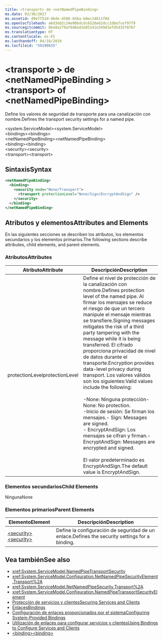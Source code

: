 ```yaml
---
title: <transport> de <netNamedPipeBinding>
ms.date: 03/30/2017
ms.assetid: d9eff52d-4bde-4586-b56a-b0ec24611f8d
ms.openlocfilehash: a6d3dd2c24e90bdcdc6520e62dcc1dbe7ce797f9
ms.sourcegitcommit: 0be8a279af6d8a43e03141e349d3efd5d35f8767
ms.translationtype: HT
ms.contentlocale: es-ES
ms.lasthandoff: 04/18/2019
ms.locfileid: "59199835"
---
```

# <a name="transport-of-netnamedpipebinding"></a><span data-ttu-id="b5cfc-102">\<transporte > de \<netNamedPipeBinding ></span><span class="sxs-lookup"><span data-stu-id="b5cfc-102">\<transport> of \<netNamedPipeBinding></span></span>
<span data-ttu-id="b5cfc-103">Define los valores de seguridad de transporte para una canalización con nombre.</span><span class="sxs-lookup"><span data-stu-id="b5cfc-103">Defines the transport security settings for a named pipe.</span></span>  
  
 <span data-ttu-id="b5cfc-104">\<system.ServiceModel></span><span class="sxs-lookup"><span data-stu-id="b5cfc-104">\<system.ServiceModel></span></span>  
<span data-ttu-id="b5cfc-105">\<bindings></span><span class="sxs-lookup"><span data-stu-id="b5cfc-105">\<bindings></span></span>  
<span data-ttu-id="b5cfc-106">\<netNamedPipeBinding></span><span class="sxs-lookup"><span data-stu-id="b5cfc-106">\<netNamedPipeBinding></span></span>  
<span data-ttu-id="b5cfc-107">\<binding></span><span class="sxs-lookup"><span data-stu-id="b5cfc-107">\<binding></span></span>  
<span data-ttu-id="b5cfc-108">\<security></span><span class="sxs-lookup"><span data-stu-id="b5cfc-108">\<security></span></span>  
<span data-ttu-id="b5cfc-109">\<transport></span><span class="sxs-lookup"><span data-stu-id="b5cfc-109">\<transport></span></span>  
  
## <a name="syntax"></a><span data-ttu-id="b5cfc-110">Sintaxis</span><span class="sxs-lookup"><span data-stu-id="b5cfc-110">Syntax</span></span>  
  
```xml  
<netNamedPipeBinding>
  <binding>
    <security mode="None/Transport">
      <transport protectionLevel="None/Sign/EncryptAndSign" />
    </security>
  </binding>
</netNamedPipeBinding>
```  
  
## <a name="attributes-and-elements"></a><span data-ttu-id="b5cfc-111">Atributos y elementos</span><span class="sxs-lookup"><span data-stu-id="b5cfc-111">Attributes and Elements</span></span>  
 <span data-ttu-id="b5cfc-112">En las siguientes secciones se describen los atributos, los elementos secundarios y los elementos primarios.</span><span class="sxs-lookup"><span data-stu-id="b5cfc-112">The following sections describe attributes, child elements, and parent elements.</span></span>  
  
### <a name="attributes"></a><span data-ttu-id="b5cfc-113">Atributos</span><span class="sxs-lookup"><span data-stu-id="b5cfc-113">Attributes</span></span>  
  
|<span data-ttu-id="b5cfc-114">Atributo</span><span class="sxs-lookup"><span data-stu-id="b5cfc-114">Attribute</span></span>|<span data-ttu-id="b5cfc-115">Descripción</span><span class="sxs-lookup"><span data-stu-id="b5cfc-115">Description</span></span>|  
|---------------|-----------------|  
|<span data-ttu-id="b5cfc-116">protectionLevel</span><span class="sxs-lookup"><span data-stu-id="b5cfc-116">protectionLevel</span></span>|<span data-ttu-id="b5cfc-117">Define el nivel de protección de la canalización con nombre.</span><span class="sxs-lookup"><span data-stu-id="b5cfc-117">Defines protection level of the named pipe.</span></span> <span data-ttu-id="b5cfc-118">Al firmar los mensajes se reduce el riesgo de que un tercero manipule el mensaje mientras se transfiere.</span><span class="sxs-lookup"><span data-stu-id="b5cfc-118">Signing messages mitigates the risk of a third party tampering with the message while it is being transferred.</span></span> <span data-ttu-id="b5cfc-119">El cifrado proporciona privacidad de nivel de datos durante el transporte.</span><span class="sxs-lookup"><span data-stu-id="b5cfc-119">Encryption provides data-level privacy during transport.</span></span> <span data-ttu-id="b5cfc-120">Los valores válidos son los siguientes:</span><span class="sxs-lookup"><span data-stu-id="b5cfc-120">Valid values include the following:</span></span><br /><br /> <span data-ttu-id="b5cfc-121">-None: Ninguna protección</span><span class="sxs-lookup"><span data-stu-id="b5cfc-121">-   None: No protection.</span></span><br /><span data-ttu-id="b5cfc-122">-Inicio de sesión: Se firman los mensajes.</span><span class="sxs-lookup"><span data-stu-id="b5cfc-122">-   Sign: Messages are signed.</span></span><br /><span data-ttu-id="b5cfc-123">-   EncryptAndSign: Los mensajes se cifran y firman.</span><span class="sxs-lookup"><span data-stu-id="b5cfc-123">-   EncryptAndSign: Messages are encrypted and signed.</span></span><br /><br /> <span data-ttu-id="b5cfc-124">El valor predeterminado es EncryptAndSign.</span><span class="sxs-lookup"><span data-stu-id="b5cfc-124">The default value is EncryptAndSign.</span></span>|  
  
### <a name="child-elements"></a><span data-ttu-id="b5cfc-125">Elementos secundarios</span><span class="sxs-lookup"><span data-stu-id="b5cfc-125">Child Elements</span></span>  
 <span data-ttu-id="b5cfc-126">Ninguna</span><span class="sxs-lookup"><span data-stu-id="b5cfc-126">None</span></span>  
  
### <a name="parent-elements"></a><span data-ttu-id="b5cfc-127">Elementos primarios</span><span class="sxs-lookup"><span data-stu-id="b5cfc-127">Parent Elements</span></span>  
  
|<span data-ttu-id="b5cfc-128">Elemento</span><span class="sxs-lookup"><span data-stu-id="b5cfc-128">Element</span></span>|<span data-ttu-id="b5cfc-129">Descripción</span><span class="sxs-lookup"><span data-stu-id="b5cfc-129">Description</span></span>|  
|-------------|-----------------|  
|[<span data-ttu-id="b5cfc-130">\<security></span><span class="sxs-lookup"><span data-stu-id="b5cfc-130">\<security></span></span>](../../../../../docs/framework/configure-apps/file-schema/wcf/security-of-netnamedpipebinding.md)|<span data-ttu-id="b5cfc-131">Define la configuración de seguridad de un enlace.</span><span class="sxs-lookup"><span data-stu-id="b5cfc-131">Defines the security settings for a binding.</span></span>|  
  
## <a name="see-also"></a><span data-ttu-id="b5cfc-132">Vea también</span><span class="sxs-lookup"><span data-stu-id="b5cfc-132">See also</span></span>

- <xref:System.ServiceModel.NamedPipeTransportSecurity>
- <xref:System.ServiceModel.Configuration.NetNamedPipeSecurityElement.Transport%2A>
- <xref:System.ServiceModel.NetNamedPipeSecurity.Transport%2A>
- <xref:System.ServiceModel.Configuration.NamedPipeTransportSecurityElement>
- [<span data-ttu-id="b5cfc-133">Protección de servicios y clientes</span><span class="sxs-lookup"><span data-stu-id="b5cfc-133">Securing Services and Clients</span></span>](../../../../../docs/framework/wcf/feature-details/securing-services-and-clients.md)
- [<span data-ttu-id="b5cfc-134">Enlaces</span><span class="sxs-lookup"><span data-stu-id="b5cfc-134">Bindings</span></span>](../../../../../docs/framework/wcf/bindings.md)
- [<span data-ttu-id="b5cfc-135">Configuración de enlaces proporcionados por el sistema</span><span class="sxs-lookup"><span data-stu-id="b5cfc-135">Configuring System-Provided Bindings</span></span>](../../../../../docs/framework/wcf/feature-details/configuring-system-provided-bindings.md)
- [<span data-ttu-id="b5cfc-136">Utilización de enlaces para configurar servicios y clientes</span><span class="sxs-lookup"><span data-stu-id="b5cfc-136">Using Bindings to Configure Services and Clients</span></span>](../../../../../docs/framework/wcf/using-bindings-to-configure-services-and-clients.md)
- [<span data-ttu-id="b5cfc-137">\<binding></span><span class="sxs-lookup"><span data-stu-id="b5cfc-137">\<binding></span></span>](../../../../../docs/framework/misc/binding.md)
